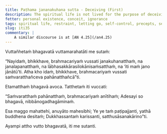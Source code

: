 ```yaml
---
title: Paṭhama jananakuhana sutta - Deceiving (First)
description: The spiritual life is not lived for the purpose of deceiving people, nor for the purpose of winning favor with people, nor for the sake of acquisitions, respect, and popularity, nor for the thought 'Let people know me.' But rather, this spiritual life is lived for the purpose of restraint and for the purpose of letting go.
fetter: personal existence, conceit, ignorance
tags: spiritual life, restraint, letting go, self-control, precepts, sense-restraint, Nibbāna, acquisitions, respect, popularity, iti, iti28-49
slug: iti35
commentary: |
    A similar discourse is at [AN 4.25](/an4.25)
---
```


Vuttañhetaṁ bhagavatā vuttamarahatāti me sutaṁ:

“Nayidaṁ, bhikkhave, brahmacariyaṁ vussati janakuhanatthaṁ, na janalapanatthaṁ, na lābhasakkārasilokānisaṁsatthaṁ, na ‘iti maṁ jano jānātū’ti. Atha kho idaṁ, bhikkhave, brahmacariyaṁ vussati saṁvaratthañceva pahānatthañcā”ti.

Etamatthaṁ bhagavā avoca. Tatthetaṁ iti vuccati:

“Saṁvaratthaṁ pahānatthaṁ,
brahmacariyaṁ anītihaṁ;
Adesayi so bhagavā,
nibbānogadhagāminaṁ.

Esa maggo mahattehi,
anuyāto mahesibhi;
Ye ye taṁ paṭipajjanti,
yathā buddhena desitaṁ;
Dukkhassantaṁ karissanti,
satthusāsanakārino”ti.

Ayampi attho vutto bhagavatā, iti me sutanti.
